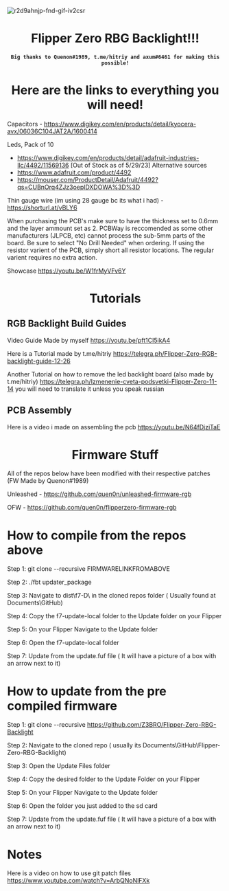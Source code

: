 ![r2d9ahnjp-fnd-gif-iv2csr](https://user-images.githubusercontent.com/89728480/226134250-966746b9-74c1-461a-a6d4-82453af41d7c.gif)

<h1 align="center"> Flipper Zero RBG Backlight!!! </h1>

<h4 align="center"> <code>Big thanks to Quenon#1989, t.me/hitriy and axum#6461 for making this possible!</code></h4>

<h1 align="center">  Here are the links to everything you will need! </h3>


Capacitors - https://www.digikey.com/en/products/detail/kyocera-avx/06036C104JAT2A/1600414


Leds, Pack of 10
- https://www.digikey.com/en/products/detail/adafruit-industries-llc/4492/11569136 [Out of Stock as of 5/29/23]
Alternative sources 
- https://www.adafruit.com/product/4492
- https://mouser.com/ProductDetail/Adafruit/4492?qs=CUBnOrq4ZJz3oeplDXDOWA%3D%3D		   

Thin gauge wire (im using 28 gauge bc its what i had) - https://shorturl.at/vBLY6


When purchasing the PCB's make sure to have the thickness set to 0.6mm and the layer ammount set as 2.
PCBWay is reccomended as some other manufacturers (JLPCB, etc) cannot process the sub-5mm parts of the board. 
Be sure to select "No Drill Needed" when ordering.
If using the resistor varient of the PCB, simply short all resistor locations. The regular varient requires no extra action.

Showcase https://youtu.be/W1frMyVFv6Y


<h1 align="center"> Tutorials </h1>

## RGB Backlight Build Guides 

Video Guide Made by myself https://youtu.be/pft1CI5ikA4

Here is a Tutorial made by t.me/hitriy https://telegra.ph/Flipper-Zero-RGB-backlight-guide-12-26

Another Tutorial on how to remove the led backlight board (also made by t.me/hitriy) https://telegra.ph/Izmenenie-cveta-podsvetki-Flipper-Zero-11-14 you will need to translate it unless you speak russian

## PCB Assembly

Here is a video i made on assembling the pcb https://youtu.be/N64fDjziTaE

<h1 align="center"> Firmware Stuff </h1>

All of the repos below have been modified with their respective patches (FW Made by Quenon#1989)

Unleashed - https://github.com/quen0n/unleashed-firmware-rgb

OFW - https://github.com/quen0n/flipperzero-firmware-rgb

# How to compile from the repos above 

Step 1: git clone --recursive FIRMWARELINKFROMABOVE


Step 2: ./fbt updater_package


Step 3: Navigate to dist\f7-D\ in the cloned repos folder ( Usually found at Documents\GitHub)


Step 4: Copy the f7-update-local folder to the Update folder on your Flipper


Step 5: On your Flipper Navigate to the Update folder


Step 6: Open the f7-update-local folder


Step 7: Update from the update.fuf file  ( It will have a picture of a box with an arrow next to it)


# How to update from the pre compiled firmware

Step 1: git clone --recursive https://github.com/Z3BRO/Flipper-Zero-RBG-Backlight


Step 2: Navigate to the cloned repo ( usually its Documents\GitHub\Flipper-Zero-RBG-Backlight)


Step 3: Open the Update Files folder


Step 4: Copy the desired folder to the Update Folder on your Flipper


Step 5: On your Flipper Navigate to the Update folder


Step 6: Open the folder you just added to the sd card


Step 7: Update from the update.fuf file  ( It will have a picture of a box with an arrow next to it)





# Notes


Here is a video on how to use git patch files https://www.youtube.com/watch?v=ArbQNoNlFXk
